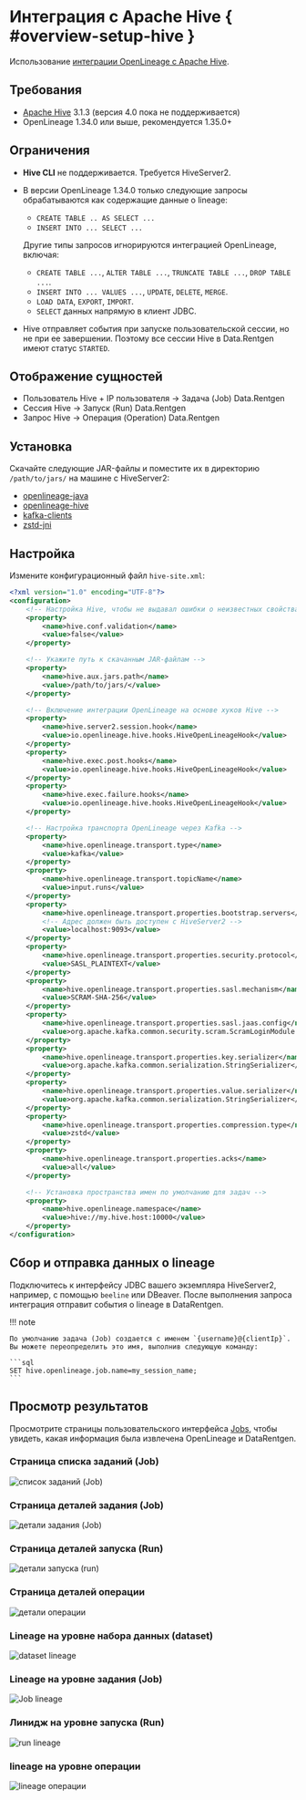 # Интеграция с Apache Hive { #overview-setup-hive }

Использование [интеграции OpenLineage с Apache Hive](https://openlineage.io/docs/integrations/hive/).

## Требования

- [Apache Hive](https://hive.apache.org/) 3.1.3 (версия 4.0 пока не поддерживается)
- OpenLineage 1.34.0 или выше, рекомендуется 1.35.0+

## Ограничения

- **Hive CLI** не поддерживается. Требуется HiveServer2.

- В версии OpenLineage 1.34.0 только следующие запросы обрабатываются как содержащие данные о lineage:

  - `CREATE TABLE .. AS SELECT ...`
  - `INSERT INTO ... SELECT ...`

  Другие типы запросов игнорируются интеграцией OpenLineage, включая:

  - `CREATE TABLE ...`, `ALTER TABLE ...`, `TRUNCATE TABLE ...`, `DROP TABLE ...`.
  - `INSERT INTO ... VALUES ...`, `UPDATE`, `DELETE`, `MERGE`.
  - `LOAD DATA`, `EXPORT`, `IMPORT`.
  - `SELECT` данных напрямую в клиент JDBC.

- Hive отправляет события при запуске пользовательской сессии, но не при ее завершении. Поэтому все сессии Hive в Data.Rentgen имеют статус `STARTED`.

## Отображение сущностей

- Пользователь Hive + IP пользователя → Задача (Job) Data.Rentgen
- Сессия Hive → Запуск (Run) Data.Rentgen
- Запрос Hive → Операция (Operation) Data.Rentgen

## Установка

Скачайте следующие JAR-файлы и поместите их в директорию `/path/to/jars/` на машине с HiveServer2:

- [openlineage-java](https://mvnrepository.com/artifact/io.openlineage/openlineage-java)
- [openlineage-hive](https://mvnrepository.com/artifact/io.openlineage/openlineage-hive)
- [kafka-clients](https://mvnrepository.com/artifact/org.apache.kafka/kafka-clients)
- [zstd-jni](https://mvnrepository.com/artifact/com.github.luben/zstd-jni)

## Настройка

Измените конфигурационный файл `hive-site.xml`:

```xml
<?xml version="1.0" encoding="UTF-8"?>
<configuration>
    <!-- Настройка Hive, чтобы не выдавал ошибки о неизвестных свойствах -->
    <property>
        <name>hive.conf.validation</name>
        <value>false</value>
    </property>

    <!-- Укажите путь к скачанным JAR-файлам -->
    <property>
        <name>hive.aux.jars.path</name>
        <value>/path/to/jars/</value>
    </property>

    <!-- Включение интеграции OpenLineage на основе хуков Hive -->
    <property>
        <name>hive.server2.session.hook</name>
        <value>io.openlineage.hive.hooks.HiveOpenLineageHook</value>
    </property>
    <property>
        <name>hive.exec.post.hooks</name>
        <value>io.openlineage.hive.hooks.HiveOpenLineageHook</value>
    </property>
    <property>
        <name>hive.exec.failure.hooks</name>
        <value>io.openlineage.hive.hooks.HiveOpenLineageHook</value>
    </property>

    <!-- Настройка транспорта OpenLineage через Kafka -->
    <property>
        <name>hive.openlineage.transport.type</name>
        <value>kafka</value>
    </property>
    <property>
        <name>hive.openlineage.transport.topicName</name>
        <value>input.runs</value>
    </property>
    <property>
        <name>hive.openlineage.transport.properties.bootstrap.servers</name>
        <!-- Адрес должен быть доступен с HiveServer2 -->
        <value>localhost:9093</value>
    </property>
    <property>
        <name>hive.openlineage.transport.properties.security.protocol</name>
        <value>SASL_PLAINTEXT</value>
    </property>
    <property>
        <name>hive.openlineage.transport.properties.sasl.mechanism</name>
        <value>SCRAM-SHA-256</value>
    </property>
    <property>
        <name>hive.openlineage.transport.properties.sasl.jaas.config</name>
        <value>org.apache.kafka.common.security.scram.ScramLoginModule required username="data_rentgen" password="changeme";</value>
    </property>
    <property>
        <name>hive.openlineage.transport.properties.key.serializer</name>
        <value>org.apache.kafka.common.serialization.StringSerializer</value>
    </property>
    <property>
        <name>hive.openlineage.transport.properties.value.serializer</name>
        <value>org.apache.kafka.common.serialization.StringSerializer</value>
    </property>
    <property>
        <name>hive.openlineage.transport.properties.compression.type</name>
        <value>zstd</value>
    </property>
    <property>
        <name>hive.openlineage.transport.properties.acks</name>
        <value>all</value>
    </property>

    <!-- Установка пространства имен по умолчанию для задач -->
    <property>
        <name>hive.openlineage.namespace</name>
        <value>hive://my.hive.host:10000</value>
    </property>
</configuration>
```

## Сбор и отправка данных о lineage

Подключитесь к интерфейсу JDBC вашего экземпляра HiveServer2, например, с помощью `beeline` или DBeaver.
После выполнения запроса интеграция отправит события о lineage в DataRentgen.

!!! note

    По умолчанию задача (Job) создается с именем `{username}@{clientIp}`. Вы можете переопределить это имя, выполнив следующую команду:

    ```sql
    SET hive.openlineage.job.name=my_session_name;
    ```

## Просмотр результатов

Просмотрите страницы пользовательского интерфейса [Jobs](http://localhost:3000/jobs), чтобы увидеть, какая информация была извлечена OpenLineage и DataRentgen.

### Страница списка заданий (Job)

![список заданий (Job)](job_list.png)

### Страница деталей задания (Job)

![детали задания (Job)](job_details.png)

### Страница деталей запуска (Run)

![детали запуска (run)](run_details.png)

### Страница деталей операции

![детали операции](operation_details.png)

### Lineage на уровне набора данных (dataset)

![dataset lineage](dataset_lineage.png)

### Lineage на уровне задания (Job)

![Job lineage](job_lineage.png)

### Линидж на уровне запуска (Run)

![run lineage](run_lineage.png)

### lineage на уровне операции

![lineage операции](operation_lineage.png)
